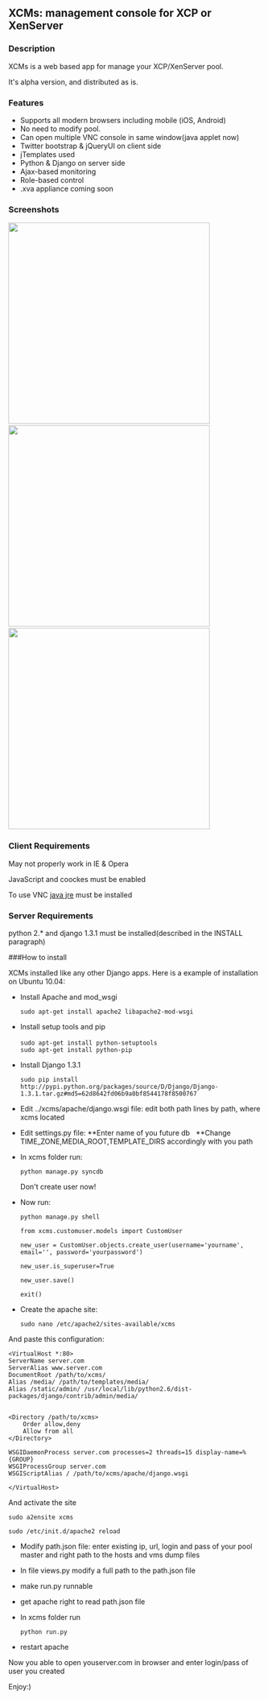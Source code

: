 ## XCMs: management console for XCP or XenServer


### Description

XCMs is a web based app for manage your XCP/XenServer pool.

It's alpha version, and distributed as is.

### Features

* Supports all modern browsers including mobile (iOS, Android)
* No need to modify pool.
* Can open multiple VNC console in same window(java applet now)
* Twitter bootstrap & jQueryUI on client side
* jTemplates used
* Python & Django on server side
* Ajax-based monitoring
* Role-based control
* .xva appliance coming soon


### Screenshots

<img src="https://dl.dropbox.com/u/14074890/monitoring.PNG" width=400>&nbsp;<img src="https://dl.dropbox.com/u/14074890/user_management.PNG" width=400>&nbsp;
<img src="https://dl.dropbox.com/u/14074890/vnc.PNG" width=400>

### Client Requirements

May not properly work in IE & Opera

JavaScript and coockes must be enabled

To use VNC [java jre](http://www.oracle.com/technetwork/java/javase/downloads/index.html) must be installed

### Server Requirements

python 2.* and django 1.3.1 must be installed(described in the INSTALL paragraph)


###How to install

XCMs installed like any other Django apps. Here is a example of installation on Ubuntu 10.04:

* Install Apache and mod_wsgi

	`sudo apt-get install apache2 libapache2-mod-wsgi`

* Install setup tools and pip

	`sudo apt-get install python-setuptools`&nbsp;	
	`sudo apt-get install python-pip`
	
* Install Django 1.3.1

	`sudo pip install http://pypi.python.org/packages/source/D/Django/Django-1.3.1.tar.gz#md5=62d8642fd06b9a0bf8544178f8500767`
	
* Edit ../xcms/apache/django.wsgi file: edit both path lines by path, where xcms located

* Edit settings.py file:
	**Enter name of you future db &nbsp;
	**Change TIME_ZONE,MEDIA_ROOT,TEMPLATE_DIRS accordingly with you path
	
* In xcms folder run:

	`python manage.py syncdb`
	
	Don't create user now!
	
* Now run:

	`python manage.py shell`
	
	`from xcms.customuser.models import CustomUser`
	
	`new_user = CustomUser.objects.create_user(username='yourname', email='', password='yourpassword')`
	
	`new_user.is_superuser=True`
	
	`new_user.save()`
	
	`exit()`
	
* Create the apache site:

	`sudo nano /etc/apache2/sites-available/xcms`
	
And paste this configuration:

	<VirtualHost *:80>
    ServerName server.com
    ServerAlias www.server.com
    DocumentRoot /path/to/xcms/
    Alias /media/ /path/to/templates/media/
    Alias /static/admin/ /usr/local/lib/python2.6/dist-packages/django/contrib/admin/media/


    <Directory /path/to/xcms>
        Order allow,deny
        Allow from all
    </Directory>
   
    WSGIDaemonProcess server.com processes=2 threads=15 display-name=%{GROUP}
    WSGIProcessGroup server.com
    WSGIScriptAlias / /path/to/xcms/apache/django.wsgi

	</VirtualHost>

And activate the site

	sudo a2ensite xcms
	
	sudo /etc/init.d/apache2 reload
	
* Modify path.json file: enter existing ip, url, login and pass of your pool master and right path to the hosts and vms dump files

* In file views.py modify a full path to the path.json file

* make run.py runnable

* get apache right to read path.json file

* In xcms folder run

	`python run.py`
	
* restart apache

Now you able to open youserver.com in browser and enter login/pass of user you created

Enjoy:)

